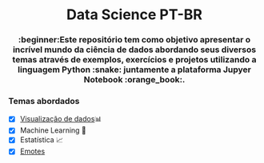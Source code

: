 <h1 align="center">Data Science PT-BR</h1>
<h3 align="center">:beginner:Este repositório tem como objetivo apresentar o incrível mundo da ciência de dados abordando seus diversos temas através de exemplos, exercícios e projetos utilizando a linguagem Python :snake: juntamente a plataforma Jupyer Notebook :orange_book:.</h3>




### Temas abordados

- [x] [Visualização de dados](https://github.com/LucasKiraly/DataScience-PTBR/tree/master/Visualização%20de%20dados):bar_chart:
- [x] Machine Learning :robot:
- [x] Estatística :chart_with_upwards_trend:
- [x] [Emotes](https://gist.github.com/rxaviers/7360908)
